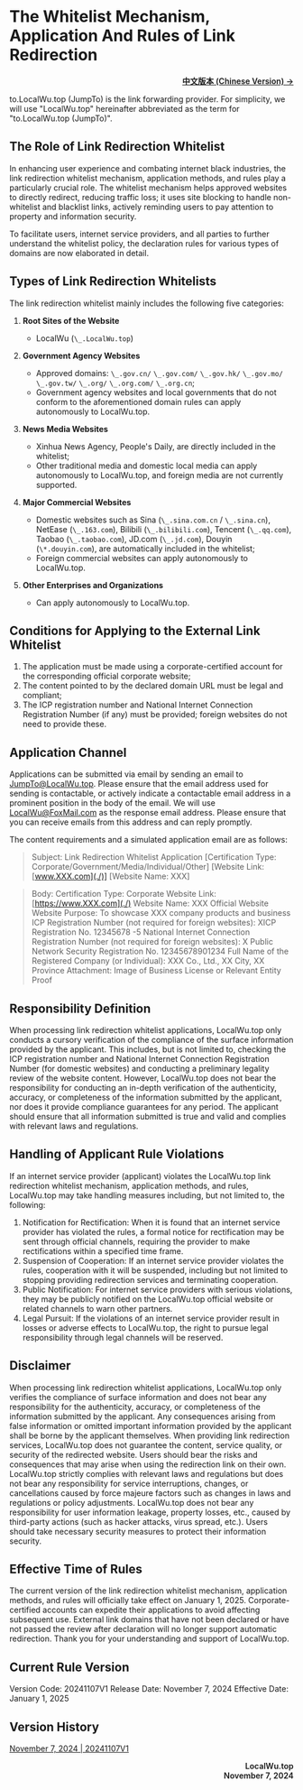 # The Whitelist Mechanism, Application And Rules of Link Redirection

<p align="right" style="font-weight:600;">
<a href="../">中文版本 (Chinese Version) →</a>
</p>

to.LocalWu.top (JumpTo) is the link forwarding provider.
For simplicity, we will use "LocalWu.top" hereinafter abbreviated as the term for "to.LocalWu.top (JumpTo)".

## The Role of Link Redirection Whitelist

In enhancing user experience and combating internet black industries, the link redirection whitelist mechanism, application methods, and rules play a particularly crucial role. The whitelist mechanism helps approved websites to directly redirect, reducing traffic loss; it uses site blocking to handle non-whitelist and blacklist links, actively reminding users to pay attention to property and information security.

To facilitate users, internet service providers, and all parties to further understand the whitelist policy, the declaration rules for various types of domains are now elaborated in detail.

## Types of Link Redirection Whitelists

The link redirection whitelist mainly includes the following five categories:

1. **Root Sites of the Website**

   - LocalWu (`\_.LocalWu.top`)

2. **Government Agency Websites**

   - Approved domains: `\_.gov.cn/` `\_.gov.com/` `\_.gov.hk/` `\_.gov.mo/` `\_.gov.tw/` `\_.org/` `\_.org.com/` `\_.org.cn`;
   - Government agency websites and local governments that do not conform to the aforementioned domain rules can apply autonomously to LocalWu.top.

3. **News Media Websites**

   - Xinhua News Agency, People's Daily, are directly included in the whitelist;
   - Other traditional media and domestic local media can apply autonomously to LocalWu.top, and foreign media are not currently supported.

4. **Major Commercial Websites**

   - Domestic websites such as Sina (`\_.sina.com.cn` / `\_.sina.cn`), NetEase (`\_.163.com`), Bilibili (`\_.bilibili.com`), Tencent (`\_.qq.com`), Taobao (`\_.taobao.com`), JD.com (`\_.jd.com`), Douyin (`\*.douyin.com`), are automatically included in the whitelist;
   - Foreign commercial websites can apply autonomously to LocalWu.top.

5. **Other Enterprises and Organizations**
   - Can apply autonomously to LocalWu.top.

## Conditions for Applying to the External Link Whitelist

1. The application must be made using a corporate-certified account for the corresponding official corporate website;
2. The content pointed to by the declared domain URL must be legal and compliant;
3. The ICP registration number and National Internet Connection Registration Number (if any) must be provided; foreign websites do not need to provide these.

## Application Channel

Applications can be submitted via email by sending an email to JumpTo@LocalWu.top.
Please ensure that the email address used for sending is contactable, or actively indicate a contactable email address in a prominent position in the body of the email.
We will use LocalWu@FoxMail.com as the response email address. Please ensure that you can receive emails from this address and can reply promptly.

The content requirements and a simulated application email are as follows:

> Subject: Link Redirection Whitelist Application [Certification Type: Corporate/Government/Media/Individual/Other] [Website Link: [www.XXX.com](./)] [Website Name: XXX]

> Body:
> Certification Type: Corporate
> Website Link: [https://www.XXX.com](./)
> Website Name: XXX Official Website
> Website Purpose: To showcase XXX company products and business
> ICP Registration Number (not required for foreign websites): XICP Registration No. 12345678 -5
> National Internet Connection Registration Number (not required for foreign websites): X Public Network Security Registration No. 12345678901234
> Full Name of the Registered Company (or Individual): XXX Co., Ltd., XX City, XX Province
> Attachment: Image of Business License or Relevant Entity Proof

## Responsibility Definition

When processing link redirection whitelist applications, LocalWu.top only conducts a cursory verification of the compliance of the surface information provided by the applicant. This includes, but is not limited to, checking the ICP registration number and National Internet Connection Registration Number (for domestic websites) and conducting a preliminary legality review of the website content. However, LocalWu.top does not bear the responsibility for conducting an in-depth verification of the authenticity, accuracy, or completeness of the information submitted by the applicant, nor does it provide compliance guarantees for any period. The applicant should ensure that all information submitted is true and valid and complies with relevant laws and regulations.

## Handling of Applicant Rule Violations

If an internet service provider (applicant) violates the LocalWu.top link redirection whitelist mechanism, application methods, and rules, LocalWu.top may take handling measures including, but not limited to, the following:

1. Notification for Rectification: When it is found that an internet service provider has violated the rules, a formal notice for rectification may be sent through official channels, requiring the provider to make rectifications within a specified time frame.
2. Suspension of Cooperation: If an internet service provider violates the rules, cooperation with it will be suspended, including but not limited to stopping providing redirection services and terminating cooperation.
3. Public Notification: For internet service providers with serious violations, they may be publicly notified on the LocalWu.top official website or related channels to warn other partners.
4. Legal Pursuit: If the violations of an internet service provider result in losses or adverse effects to LocalWu.top, the right to pursue legal responsibility through legal channels will be reserved.

## Disclaimer

When processing link redirection whitelist applications, LocalWu.top only verifies the compliance of surface information and does not bear any responsibility for the authenticity, accuracy, or completeness of the information submitted by the applicant. Any consequences arising from false information or omitted important information provided by the applicant shall be borne by the applicant themselves.
When providing link redirection services, LocalWu.top does not guarantee the content, service quality, or security of the redirected website. Users should bear the risks and consequences that may arise when using the redirection link on their own.
LocalWu.top strictly complies with relevant laws and regulations but does not bear any responsibility for service interruptions, changes, or cancellations caused by force majeure factors such as changes in laws and regulations or policy adjustments.
LocalWu.top does not bear any responsibility for user information leakage, property losses, etc., caused by third-party actions (such as hacker attacks, virus spread, etc.). Users should take necessary security measures to protect their information security.

## Effective Time of Rules

The current version of the link redirection whitelist mechanism, application methods, and rules will officially take effect on January 1, 2025. Corporate-certified accounts can expedite their applications to avoid affecting subsequent use. External link domains that have not been declared or have not passed the review after declaration will no longer support automatic redirection. Thank you for your understanding and support of LocalWu.top.

## Current Rule Version

Version Code: 20241107V1
Release Date: November 7, 2024
Effective Date: January 1, 2025

## Version History

[November 7, 2024 | 20241107V1](.../Version/V1)

<p align="right" style="font-weight:600;">
LocalWu.top
<br>
November 7, 2024
</p>
